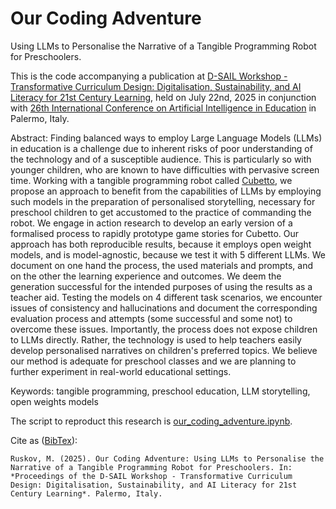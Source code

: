 # Our Coding Adventure
Using LLMs to Personalise the Narrative of a Tangible Programming Robot for Preschoolers.

This is the code accompanying a publication at [D-SAIL Workshop - Transformative Curriculum Design: Digitalisation, Sustainability, and AI Literacy for 21st Century Learning](https://d-sail.itd.cnr.it), held on July 22nd, 2025 in conjunction with [26th International Conference on Artificial Intelligence in Education](https://aied2025.itd.cnr.it/) in Palermo, Italy.

Abstract: Finding balanced ways to employ Large Language Models (LLMs) in education is a challenge due to inherent risks of poor understanding of the technology and of a susceptible audience. This is particularly so with younger children, who are known to have difficulties with pervasive screen time. Working with a tangible programming robot called [Cubetto](https://primotoys.com/), we propose an approach to benefit from the capabilities of LLMs by employing such models in the preparation of personalised storytelling, necessary for preschool children to get accustomed to the practice of commanding the robot. We engage in action research to develop an early version of a formalised process to rapidly prototype game stories for Cubetto. Our approach has both reproducible results, because it employs open weight models, and is model-agnostic, because we test it with 5 different LLMs. We document on one hand the process, the used materials and prompts, and on the other the learning experience and outcomes. We deem the generation successful for the intended purposes of using the results as a teacher aid. Testing the models on 4 different task scenarios, we encounter issues of consistency and hallucinations and document the corresponding evaluation process and attempts (some successful and some not) to overcome these issues.
Importantly, the process does not expose children to LLMs directly. Rather, the technology is used to help teachers easily develop personalised narratives on children's preferred topics. We believe our method is adequate for preschool classes and we are planning to further experiment in real-world educational settings.

Keywords: tangible programming, preschool education, LLM storytelling, open weights models

The script to reproduct this research is [our_coding_adventure.ipynb](our_coding_adventure.ipynb).

Cite as ([BibTex](reference.bib)):

    Ruskov, M. (2025). Our Coding Adventure: Using LLMs to Personalise the Narrative of a Tangible Programming Robot for Preschoolers. In: *Proceedings of the D-SAIL Workshop - Transformative Curriculum Design: Digitalisation, Sustainability, and AI Literacy for 21st Century Learning*. Palermo, Italy.

